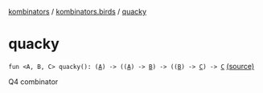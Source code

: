 [kombinators](../index.md) / [kombinators.birds](index.md) / [quacky](./quacky.md)

# quacky

`fun <A, B, C> quacky(): (`[`A`](quacky.md#A)`) -> ((`[`A`](quacky.md#A)`) -> `[`B`](quacky.md#B)`) -> ((`[`B`](quacky.md#B)`) -> `[`C`](quacky.md#C)`) -> `[`C`](quacky.md#C) [(source)](https://github.com/pardom/kombinators/tree/master/src/main/kotlin/kombinators/birds/quacky.kt#L6)

Q4 combinator

